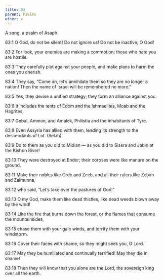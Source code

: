```yaml
---
title: 83
parent: Psalms
other: x
---
```



A song, a psalm of Asaph.

<a name="83:1">83:1</a> O God, do not be silent!
Do not ignore us! Do not be inactive, O God!

<a name="83:2">83:2</a> For look, your enemies are making a commotion;
those who hate you are hostile.

<a name="83:3">83:3</a> They carefully plot against your people,
and make plans to harm the ones you cherish.

<a name="83:4">83:4</a> They say, “Come on, let’s annihilate them so they are no longer a nation!
Then the name of Israel will be remembered no more.”

<a name="83:5">83:5</a> Yes, they devise a unified strategy;
they form an alliance against you.

<a name="83:6">83:6</a> It includes the tents of Edom and the Ishmaelites,
Moab and the Hagrites,

<a name="83:7">83:7</a> Gebal, Ammon, and Amalek,
Philistia and the inhabitants of Tyre.

<a name="83:8">83:8</a> Even Assyria has allied with them,
lending its strength to the descendants of Lot. (Selah)

<a name="83:9">83:9</a> Do to them as you did to Midian — 
as you did to Sisera and Jabin at the Kishon River!

<a name="83:10">83:10</a> They were destroyed at Endor;
their corpses were like manure on the ground.

<a name="83:11">83:11</a> Make their nobles like Oreb and Zeeb,
and all their rulers like Zebah and Zalmunna,

<a name="83:12">83:12</a> who said, “Let’s take over the pastures of God!”

<a name="83:13">83:13</a> O my God, make them like dead thistles,
like dead weeds blown away by the wind!

<a name="83:14">83:14</a> Like the fire that burns down the forest,
or the flames that consume the mountainsides,

<a name="83:15">83:15</a> chase them with your gale winds,
and terrify them with your windstorm.

<a name="83:16">83:16</a> Cover their faces with shame,
so they might seek you, O Lord.

<a name="83:17">83:17</a> May they be humiliated and continually terrified!
May they die in shame!

<a name="83:18">83:18</a> Then they will know that you alone are the Lord,
the sovereign king over all the earth.
